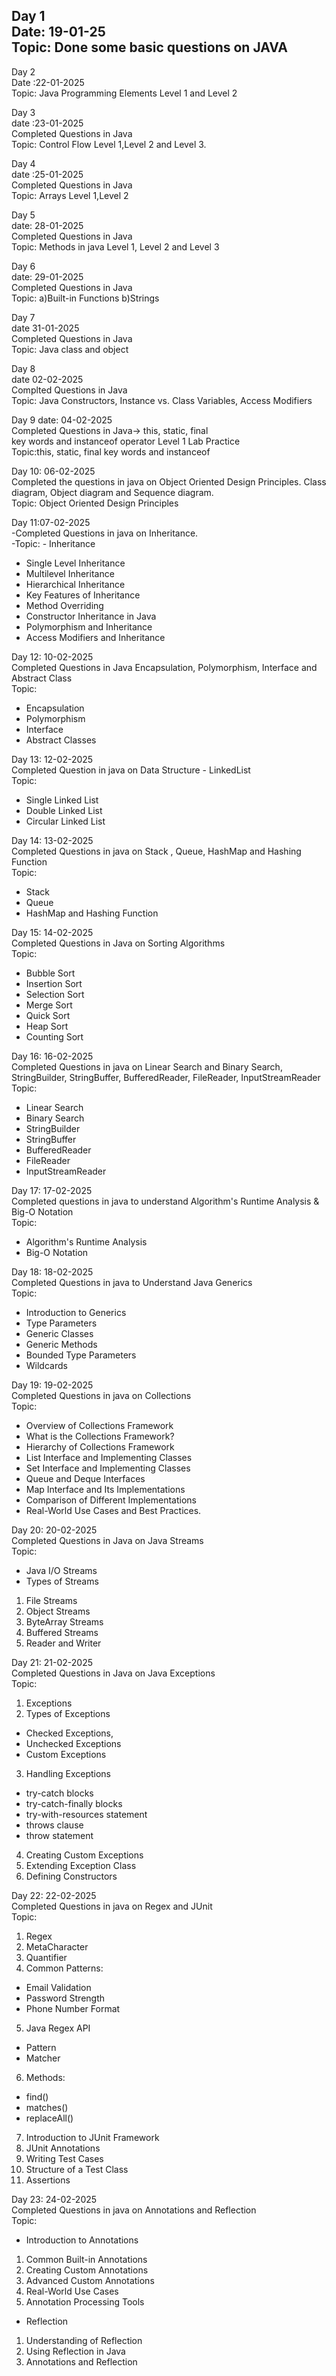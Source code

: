 Day 1  
Date: 19-01-25  
Topic: Done some basic questions on JAVA  
-----------------------------------------------------------------------------
Day 2  
Date :22-01-2025  
Topic: Java Programming Elements Level 1 and Level 2  

Day 3  
date :23-01-2025  
Completed Questions in Java  
Topic: Control Flow Level 1,Level 2 and Level 3.  

Day 4  
date :25-01-2025  
Completed Questions in Java  
Topic: Arrays Level 1,Level 2  

Day 5  
date: 28-01-2025  
Completed Questions in Java  
Topic: Methods in java Level 1, Level 2 and Level 3  

Day 6  
date: 29-01-2025  
Completed Questions in Java  
Topic: a)Built-in Functions b)Strings  

Day 7  
date 31-01-2025  
Completed Questions in Java  
Topic: Java class and object  

Day 8  
date 02-02-2025  
Complted Questions in Java  
Topic: Java Constructors, Instance vs. Class Variables, Access Modifiers  

Day 9 date: 04-02-2025   
Completed Questions in Java-> this, static, final   
key words and instanceof operator Level 1 Lab Practice  
Topic:this, static, final key words and instanceof  

Day 10: 06-02-2025  
Completed the questions in java on Object Oriented Design Principles. Class diagram, Object diagram and Sequence diagram.  
Topic: Object Oriented Design Principles  

Day 11:07-02-2025  
-Completed Questions in java on Inheritance.  
-Topic: - Inheritance
- Single Level Inheritance
- Multilevel Inheritance
- Hierarchical Inheritance
- Key Features of Inheritance
- Method Overriding
- Constructor Inheritance in Java
- Polymorphism and Inheritance
- Access Modifiers and Inheritance

Day 12: 10-02-2025  
Completed Questions in Java Encapsulation, Polymorphism, Interface and Abstract Class  
Topic:  
- Encapsulation
- Polymorphism 
- Interface
- Abstract Classes

Day 13: 12-02-2025  
Completed Question in java on Data Structure - LinkedList  
Topic:  
- Single Linked List
- Double Linked List
- Circular Linked List

Day 14: 13-02-2025  
Completed Questions in java on Stack , Queue, HashMap and Hashing Function  
Topic:  
- Stack
- Queue
- HashMap and Hashing Function  

Day 15: 14-02-2025  
Completed Questions in Java on Sorting Algorithms  
Topic:  
- Bubble Sort
- Insertion Sort
- Selection Sort
- Merge Sort
- Quick Sort
- Heap Sort
- Counting Sort

Day 16: 16-02-2025  
Completed Questions in java on Linear Search and Binary Search, StringBuilder, StringBuffer, BufferedReader, FileReader, InputStreamReader  
Topic:  
- Linear Search
- Binary Search
- StringBuilder
- StringBuffer
- BufferedReader
- FileReader
- InputStreamReader

Day 17: 17-02-2025  
Completed questions in java to understand Algorithm's Runtime Analysis & Big-O Notation  
Topic:  
- Algorithm's Runtime Analysis
- Big-O Notation

Day 18: 18-02-2025  
Completed Questions in java to Understand Java Generics  
Topic:  
- Introduction to Generics
- Type Parameters
- Generic Classes
- Generic Methods
- Bounded Type Parameters
- Wildcards

Day 19: 19-02-2025  
Completed Questions in java on Collections  
Topic:  
- Overview of Collections Framework
- What is the Collections Framework?
- Hierarchy of Collections Framework
- List Interface and Implementing Classes
- Set Interface and Implementing Classes
- Queue and Deque Interfaces
- Map Interface and Its Implementations
- Comparison of Different Implementations
- Real-World Use Cases and Best Practices.

Day 20: 20-02-2025  
Completed Questions in Java on Java Streams  
Topic:  
- Java I/O Streams
- Types of Streams
1. File Streams
2. Object Streams
3. ByteArray Streams
4. Buffered Streams
5. Reader and Writer

Day 21: 21-02-2025  
Completed Questions in Java on Java Exceptions  
Topic:  
1. Exceptions 
2. Types of Exceptions
- Checked Exceptions,
- Unchecked Exceptions
- Custom Exceptions
3. Handling Exceptions 
- try-catch blocks
- try-catch-finally blocks
- try-with-resources statement
- throws clause
- throw statement
4. Creating Custom Exceptions
5. Extending Exception Class
6. Defining Constructors

Day 22: 22-02-2025  
Completed Questions in java on Regex and JUnit  
Topic:  
1. Regex 
2. MetaCharacter
3. Quantifier
4. Common Patterns:
- Email Validation
- Password Strength
- Phone Number Format 
5. Java Regex API 
- Pattern
- Matcher
6. Methods:
- find()
- matches()
- replaceAll()
7. Introduction to JUnit Framework
8. JUnit Annotations
9. Writing Test Cases
10. Structure of a Test Class
11. Assertions

Day 23: 24-02-2025  
Completed Questions in java on Annotations and Reflection  
Topic:  
- Introduction to Annotations
1. Common Built-in Annotations
2. Creating Custom Annotations
3. Advanced Custom Annotations
4. Real-World Use Cases
5. Annotation Processing Tools
- Reflection
1. Understanding of Reflection
2. Using Reflection in Java
3. Annotations and Reflection
